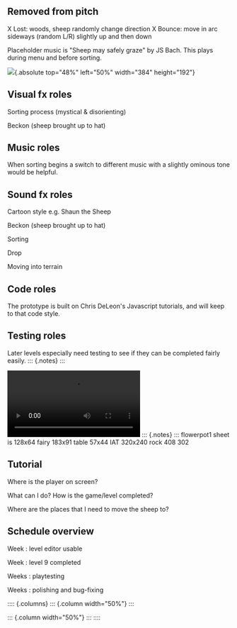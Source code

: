 ## Removed from pitch

X Lost: woods, sheep randomly change direction
X Bounce: move in arc sideways (random L/R) slightly up and then down

Placeholder music is "Sheep may safely graze" by JS Bach. This plays during menu and before sorting. 

![](img/flowerpot1.png){.absolute top="48%" left="50%" width="384" height="192"}

## Visual fx roles

Sorting process (mystical & disorienting)

Beckon (sheep brought up to hat)

## Music roles

When sorting begins a switch to different music with a slightly ominous tone would be helpful.

## Sound fx roles

Cartoon style e.g. Shaun the Sheep

Beckon (sheep brought up to hat)

Sorting

Drop

Moving into terrain

## Code roles

The prototype is built on Chris DeLeon's Javascript tutorials, and will keep to that code style.

## Testing roles

Later levels especially need testing to see if they can be completed fairly easily.
::: {.notes}
:::

<video data-autoplay src="video/OneOfTheHerd_Level_3_Trim.mp4"></video>
::: {.notes}
:::
flowerpot1 sheet is 128x64  fairy 183x91 table 57x44 
IAT 320x240  rock 408 302

## Tutorial

Where is the player on screen?

What can I do? How is the game/level completed?

Where are the places that I need to move the sheep to?

## Schedule overview

Week : level editor usable

Week : level 9 completed

Weeks : playtesting

Weeks : polishing and bug-fixing



:::: {.columns}
::: {.column width="50%"}
:::

::: {.column width="50%"}
:::
::::

